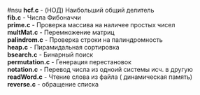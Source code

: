 #nsu
__hcf.c__  - (НОД) 
Наибольший общий делитель <br>
__fib.c__ - Числа Фибоначчи <br>
__prime.c__ - Проверка массива на наличее простых чисел <br>
__multMat.c__ - Перемножение матриц <br>
__palindrom.c__ - Проверка строки на палиндромность <br>
__heap.c__ - Пирамидальная сортировка <br>
__bsearch.c__ - Бинарный поиск <br>
__permutation.c__ - Генерация перестановок <br>
__notation.c__ - Перевод числа из одноий системы исч. в другую<br>
__readWord.c__ - Чтение слова из файла ( динамическая память)<br>
__reverse.c__ - обращение списка <br>
